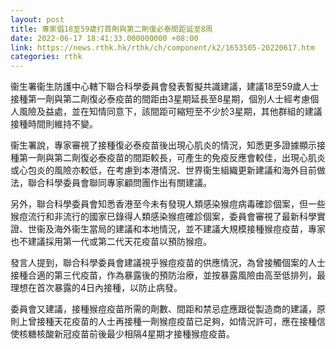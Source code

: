 ```yaml
---
layout: post
title: 專家倡18至59歲打首劑與第二劑復必泰間距延至8周
date: 2022-06-17 18:41:33.000000000 +08:00
link: https://news.rthk.hk/rthk/ch/component/k2/1653505-20220617.htm
categories: rthk
---
```


衞生署衞生防護中心轄下聯合科學委員會發表暫擬共識建議，建議18至59歲人士接種第一劑與第二劑復必泰疫苗的間距由3星期延長至8星期，個別人士經考慮個人風險及益處，並在知情同意下，該間距可縮短至不少於3星期，其他群組的建議接種時間則維持不變。

衞生署說，專家審視了接種復必泰疫苗後出現心肌炎的情況，知悉更多證據顯示接種第一劑與第二劑復必泰疫苗的間距較長，可產生的免疫反應會較佳，出現心肌炎或心包炎的風險亦較低，在考慮到本港情況、世界衞生組織更新建議和海外目前做法，聯合科學委員會聯同專家顧問團作出有關建議。

另外，聯合科學委員會知悉香港至今未有發現人類感染猴痘病毒確診個案，但一些猴痘流行和非流行的國家已錄得人類感染猴痘確診個案，委員會審視了最新科學實證、世衞及海外衞生當局的建議和本地情況，並不建議大規模接種猴痘疫苗，專家也不建議採用第一代或第二代天花疫苗以預防猴痘。
 
發言人提到，聯合科學委員會建議視乎猴痘疫苗的供應情況，為曾接觸個案的人士接種合適的第三代疫苗，作為暴露後的預防治療，並按暴露風險由高至低排列，最理想在首次暴露的4日內接種，以防止病發。

委員會又建議，接種猴痘疫苗所需的劑數、間距和禁忌症應跟從製造商的建議，原則上曾接種天花疫苗的人士再接種一劑猴痘疫苗已足夠，如情況許可，應在接種信使核糖核酸新冠疫苗前後最少相隔4星期才接種猴痘疫苗。
